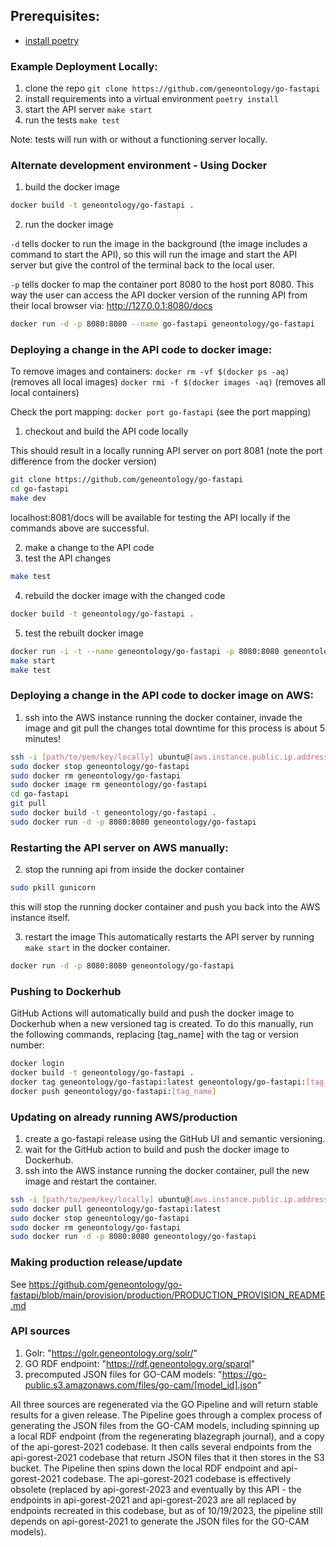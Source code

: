 ## Prerequisites:

 * [install poetry](https://python-poetry.org/docs/)

### Example Deployment Locally:

1) clone the repo
`git clone https://github.com/geneontology/go-fastapi`
2) install requirements into a virtual environment 
`poetry install`
3) start the API server
`make start`
4) run the tests
`make test`

Note: tests will run with or without a functioning server locally.

### Alternate development environment - Using Docker

1) build the docker image
```bash
docker build -t geneontology/go-fastapi .
```
2) run the docker image

`-d` tells docker to run the image in the background (the image includes a command to start the API), so this
will run the image and start the API server but give the control of the terminal back to the local user.

`-p` tells docker to map the container port 8080 to the host port 8080.  This way the user can access the API docker
version of the running API from their local browser via: http://127.0.0.1:8080/docs

```bash
docker run -d -p 8080:8080 --name go-fastapi geneontology/go-fastapi
```

### Deploying a change in the API code to docker image:
To remove images and containers:
`docker rm -vf $(docker ps -aq)` (removes all local images)
`docker rmi -f $(docker images -aq)` (removes all local containers)

Check the port mapping:
`docker port go-fastapi` (see the port mapping)

1) checkout and build the API code locally

This should result in a locally running API server on port 8081 (note the port difference from the docker version)

```bash
git clone https://github.com/geneontology/go-fastapi
cd go-fastapi
make dev
```
localhost:8081/docs will be available for testing the API locally if the commands above are successful.

2) make a change to the API code
3) test the API changes
```bash
make test
```
4) rebuild the docker image with the changed code
```bash
docker build -t geneontology/go-fastapi .
```
5) test the rebuilt docker image
```bash
docker run -i -t --name geneontology/go-fastapi -p 8080:8080 geneontology/go-fastapi bash
make start
make test
```

### Deploying a change in the API code to docker image on AWS:

1) ssh into the AWS instance running the docker container, invade the image and git pull the changes
total downtime for this process is about 5 minutes! 
```bash
ssh -i [path/to/pem/key/locally] ubuntu@[aws.instance.public.ip.address]
sudo docker stop geneontology/go-fastapi
sudo docker rm geneontology/go-fastapi
sudo docker image rm geneontology/go-fastapi
cd go-fastapi
git pull 
sudo docker build -t geneontology/go-fastapi .
sudo docker run -d -p 8080:8080 geneontology/go-fastapi
```

### Restarting the API server on AWS manually:
2) stop the running api from inside the docker container
```bash
sudo pkill gunicorn
```
this will stop the running docker container and push you back into the AWS instance itself.

3) restart the image 
This automatically restarts the API server by running `make start` in the docker container.
```bash
docker run -d -p 8080:8080 geneontology/go-fastapi
```

### Pushing to Dockerhub

GitHub Actions will automatically build and push the docker image to Dockerhub when a new versioned tag is created.
To do this manually, run the following commands, replacing [tag_name] with the tag or version number:

```bash
docker login
docker build -t geneontology/go-fastapi .
docker tag geneontology/go-fastapi:latest geneontology/go-fastapi:[tag_name]
docker push geneontology/go-fastapi:[tag_name]
```

### Updating on already running AWS/production

1) create a go-fastapi release using the GitHub UI and semantic versioning.
2) wait for the GitHub action to build and push the docker image to Dockerhub.
3) ssh into the AWS instance running the docker container, pull the new image and restart the container.
```bash
ssh -i [path/to/pem/key/locally] ubuntu@[aws.instance.public.ip.address]
sudo docker pull geneontology/go-fastapi:latest
sudo docker stop geneontology/go-fastapi
sudo docker rm geneontology/go-fastapi
sudo docker run -d -p 8080:8080 geneontology/go-fastapi
```

### Making production release/update

See https://github.com/geneontology/go-fastapi/blob/main/provision/production/PRODUCTION_PROVISION_README.md


### API sources
1) Golr: "https://golr.geneontology.org/solr/"
2) GO RDF endpoint: "https://rdf.geneontology.org/sparql"
3) precomputed JSON files for GO-CAM models: "https://go-public.s3.amazonaws.com/files/go-cam/[model_id].json"

All three sources are regenerated via the GO Pipeline and will return stable results for a given release.
The Pipeline goes through a complex process of generating the JSON files from the GO-CAM models, including spinning
up a local RDF endpoint (from the regenerating blazegraph journal), and a copy of the api-gorest-2021 codebase.  It
then calls several endpoints from the api-gorest-2021 codebase that return JSON files that it then stores in the
S3 bucket.  The Pipeline then spins down the local RDF endpoint and api-gorest-2021 codebase.  The api-gorest-2021 
codebase is effectively obsolete (replaced by api-gorest-2023 and eventually by this API - the endpoints in 
api-gorest-2021 and api-gorest-2023 are all replaced by endpoints recreated in this codebase, but as of 10/19/2023, the
pipeline still depends on api-gorest-2021 to generate the JSON files for the GO-CAM models).
